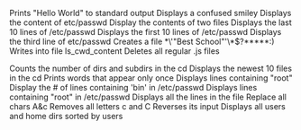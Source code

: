 Prints "Hello World" to standard output
Displays a confused smiley
Displays the content of etc/passwd
Display the contents of two files
Displays the last 10 lines of /etc/passwd
Displays the first 10 lines of /etc/passwd
Displays the third line of etc/passwd
Creates a file \*\\'"Best School"\'\\*$\?\*\*\*\*\*:)
Writes into file ls_cwd_content
Deletes all regular .js files

Counts the number of dirs and subdirs in the cd
Displays the newest 10 files in the cd
Prints words that appear only once
Displays lines containing "root"
Display the # of lines containing 'bin' in /etc/passwd
Displays lines containing "root" in /etc/passwd
Displays all the lines in the file
Replace all chars A&c
Removes all letters c and C
Reverses its input
Displays all users and home dirs sorted by users

